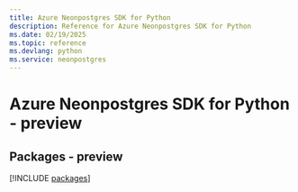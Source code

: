 ```yaml
---
title: Azure Neonpostgres SDK for Python
description: Reference for Azure Neonpostgres SDK for Python
ms.date: 02/19/2025
ms.topic: reference
ms.devlang: python
ms.service: neonpostgres
---
```

# Azure Neonpostgres SDK for Python - preview
## Packages - preview
[!INCLUDE [packages](neonpostgres-index.md)]